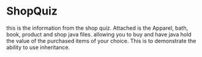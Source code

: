 # ShopQuiz
this is the information from the shop quiz.
Attached is the Apparel, bath, book, product and shop java files. allowing you to buy and have java hold the value of the purchased items of your choice. This is to demonstrate the ability to use inheritance.
